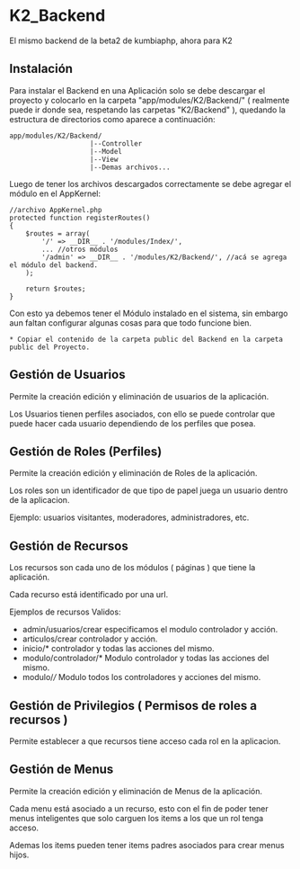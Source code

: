 K2_Backend
==========

El mismo backend de la beta2 de kumbiaphp, ahora para K2

Instalación
-----------

Para instalar el Backend en una Aplicación solo se debe descargar el proyecto y colocarlo en la carpeta "app/modules/K2/Backend/" ( realmente puede ir donde sea, respetando las carpetas "K2/Backend" ), quedando la estructura de directorios como aparece a continuación:

    app/modules/K2/Backend/
                        |--Controller
                        |--Model
                        |--View
                        |--Demas archivos...
                        
Luego de tener los archivos descargados correctamente se debe agregar el módulo en el AppKernel:

    //archivo AppKernel.php
    protected function registerRoutes()
    {
        $routes = array(
            '/' => __DIR__ . '/modules/Index/',
            ... //otros módulos
            '/admin' => __DIR__ . '/modules/K2/Backend/', //acá se agrega el módulo del backend.
        );

        return $routes;
    }

Con esto ya debemos tener el Módulo instalado en el sistema, sin embargo aun faltan configurar algunas cosas para que todo funcione bien.

    * Copiar el contenido de la carpeta public del Backend en la carpeta public del Proyecto.

Gestión de Usuarios
-----

Permite la creación edición y eliminación de usuarios de la aplicación.

Los Usuarios tienen perfiles asociados, con ello se puede controlar que puede hacer cada usuario dependiendo de los perfiles que posea.

Gestión de Roles (Perfiles)
-----

Permite la creación edición y eliminación de Roles de la aplicación.

Los roles son un identificador de que tipo de papel juega un usuario dentro de la aplicacion. 

Ejemplo: usuarios visitantes, moderadores, administradores, etc.

Gestión de Recursos
-----

Los recursos son cada uno de los módulos ( páginas ) que tiene la aplicación.

Cada recurso está identificado por una url.

Ejemplos de recursos Validos:

- admin/usuarios/crear     especificamos el modulo controlador y acción.
- articulos/crear          controlador y acción.
- inicio/*                 controlador y todas las acciones del mismo. 
- modulo/controlador/*     Modulo controlador y todas las acciones del mismo. 
- modulo/*/*               Modulo todos los controladores y acciones del mismo. 

Gestión de Privilegios ( Permisos de roles a recursos )
-----

Permite establecer a que recursos tiene acceso cada rol en la aplicacion.

Gestión de Menus
-----

Permite la creación edición y eliminación de Menus de la aplicación.

Cada menu está asociado a un recurso, esto con el fin de poder tener menus inteligentes que solo carguen los items
a los que un rol tenga acceso.

Ademas los items pueden tener items padres asociados para crear menus hijos.
